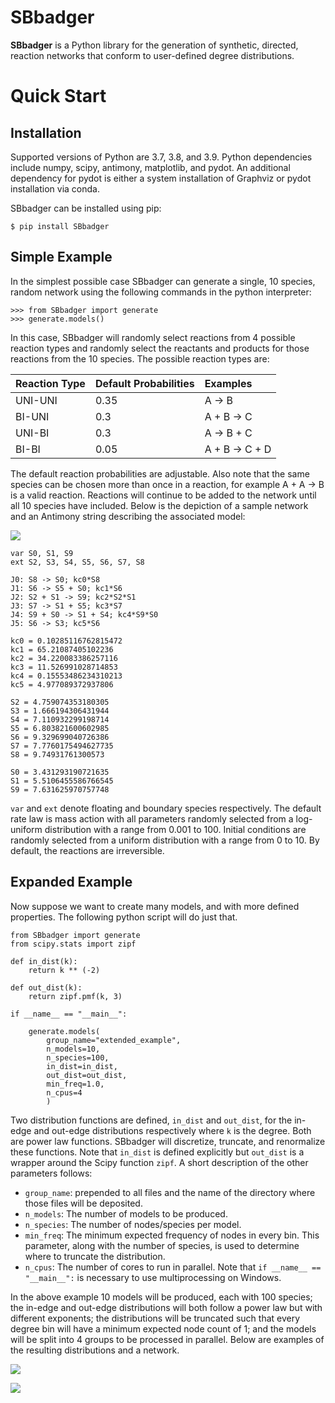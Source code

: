 # SBbadger
**SBbadger** is a Python library for the generation of synthetic, directed, reaction networks that conform to 
user-defined degree distributions. 

Quick Start
===========

Installation
------------

Supported versions of Python are 3.7, 3.8, and 3.9. Python dependencies include numpy, scipy, antimony, matplotlib,
and pydot. An additional dependency for pydot is either a system installation of Graphviz or pydot installation
via conda.

SBbadger can be installed using pip:

```
$ pip install SBbadger
```

Simple Example
--------------

In the simplest possible case SBbadger can generate a single, 10 species, 
random network using the following commands in the python interpreter:

```
>>> from SBbadger import generate
>>> generate.models()
```

In this case, SBbadger will randomly select reactions from 4 possible reaction types
and randomly select the reactants and products for those reactions from the 10 species.
The possible reaction types are:

| Reaction Type | Default Probabilities | Examples       |
|---------------|:----------------------|:---------------|
| UNI-UNI       | 0.35                  | A -> B         |
| BI-UNI        | 0.3                   | A + B -> C     | 
| UNI-BI        | 0.3                   | A -> B + C     | 
| BI-BI         | 0.05                  | A + B -> C + D |

The default reaction probabilities are adjustable. Also note that the same species can be
chosen more than once in a reaction, for example A + A -> B is a valid reaction. Reactions 
will continue to be added to the network until all 10 species have included. Below is the 
depiction of a sample network and an Antimony string describing the associated model:

![](https://raw.githubusercontent.com/sys-bio/SBbadger/main/docs/source/test.png)

```
var S0, S1, S9
ext S2, S3, S4, S5, S6, S7, S8

J0: S8 -> S0; kc0*S8
J1: S6 -> S5 + S0; kc1*S6
J2: S2 + S1 -> S9; kc2*S2*S1
J3: S7 -> S1 + S5; kc3*S7
J4: S9 + S0 -> S1 + S4; kc4*S9*S0
J5: S6 -> S3; kc5*S6

kc0 = 0.10285116762815472
kc1 = 65.21087405102236
kc2 = 34.220083386257116
kc3 = 11.526991028714853
kc4 = 0.15553486234310213
kc5 = 4.977089372937806

S2 = 4.759074353180305
S3 = 1.666194306431944
S4 = 7.110932299198714
S5 = 6.803821600602985
S6 = 9.329699040726386
S7 = 7.7760175494627735
S8 = 9.74931761300573

S0 = 3.431293190721635
S1 = 5.5106455586766545
S9 = 7.631625970757748
```
	
``var`` and ``ext`` denote floating and boundary species respectively. The default 
rate law is mass action with all parameters randomly selected from a log-uniform 
distribution with a range from 0.001 to 100. Initial conditions are randomly selected
from a uniform distribution with a range from 0 to 10. By default, the reactions are 
irreversible.

Expanded Example
----------------

Now suppose we want to create many models, and with more defined properties. The following python
script will do just that.

    from SBbadger import generate
    from scipy.stats import zipf

    def in_dist(k):
        return k ** (-2)

    def out_dist(k):
        return zipf.pmf(k, 3)

    if __name__ == "__main__":

        generate.models(
			group_name="extended_example",
			n_models=10,
			n_species=100,
			in_dist=in_dist,
			out_dist=out_dist,
			min_freq=1.0,
			n_cpus=4
			)
			
Two distribution functions are defined, ``in_dist`` and ``out_dist``, for the in-edge and out-edge distributions respectively where ``k`` is the degree. Both are power law functions. SBbadger will discretize, truncate, and renormalize these functions.
Note that ``in_dist`` is defined explicitly but ``out_dist`` is a wrapper around the Scipy function ``zipf``. A short description of the other parameters follows:

* ``group_name``: prepended to all files and the name of the directory where those files will be deposited. 
* ``n_models``: The number of models to be produced.
* ``n_species``: The number of nodes/species per model.
* ``min_freq``: The minimum expected frequency of nodes in every bin. This parameter, along with the number of species, is used to determine where to truncate the distribution.
* ``n_cpus``: The number of cores to run in parallel. Note that ``if __name__ == "__main__":`` is necessary to use multiprocessing on Windows.

In the above example 10 models will be produced, each with 100 species; the in-edge and out-edge distributions will both follow a power law but with different exponents; the distributions will be truncated such that every degree bin will have a minimum expected node count of 1; and the models will be split into 4 groups to be processed in parallel. Below are examples of the resulting distributions and a network.

![](https://raw.githubusercontent.com/sys-bio/SBbadger/main/docs/source/dist_fig_0.png)

![](https://raw.githubusercontent.com/sys-bio/SBbadger/main/docs/source/net_fig_0.png)